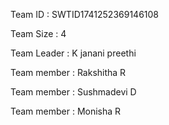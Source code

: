 Team ID : SWTID1741252369146108

Team Size : 4

Team Leader : K janani preethi

Team member : Rakshitha R

Team member : Sushmadevi D

Team member : Monisha R
